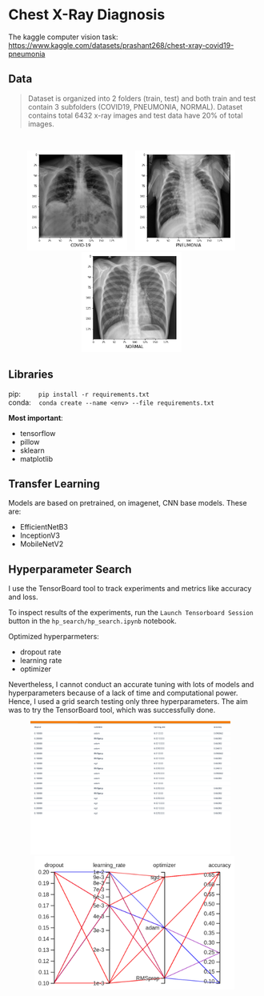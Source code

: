 # Chest X-Ray Diagnosis
The kaggle computer vision task: https://www.kaggle.com/datasets/prashant268/chest-xray-covid19-pneumonia

## Data
> Dataset is organized into 2 folders (train, test) and both train and test contain 3 subfolders (COVID19, PNEUMONIA, NORMAL).
> Dataset contains total 6432 x-ray images and test data have 20% of total images.

<br>
<p align="center">
  <img src="img/covid.png" width="200"> &nbsp;&nbsp;
  <img src="img/pneumonia.png" width="200"> &nbsp;&nbsp;
  <img src="img/normal.png" width="200"> &nbsp;&nbsp;
</p>

## Libraries
pip:    &nbsp;&nbsp;&nbsp;&nbsp;&nbsp;&nbsp;&nbsp;  `pip install -r requirements.txt` <br>
conda:   &nbsp;&nbsp; `conda create --name <env> --file requirements.txt`

**Most important**:
+ tensorflow
+ pillow
+ sklearn
+ matplotlib

## Transfer Learning
Models are based on pretrained, on imagenet, CNN base models. These are:
+ EfficientNetB3
+ InceptionV3
+ MobileNetV2

## Hyperparameter Search
I use the TensorBoard tool to track experiments and metrics like accuracy and loss.

To inspect results of the experiments, run the `Launch Tensorboard Session` button in the `hp_search/hp_search.ipynb` notebook.

Optimized hyperparmeters:
+ dropout rate
+ learning rate
+ optimizer

Nevertheless, I cannot conduct an accurate tuning with lots of models and hyperparameters because of a lack of time and computational power. Hence, I used a grid search testing only three hyperparameters. The aim was to try the TensorBoard tool, which was successfully done.<br>

<p align="center">
  <img src="img/hp_table.png" width=400> &nbsp;&nbsp;&nbsp;
  <img src="img/hp_graph.png" width=400>
</p>
